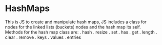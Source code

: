 # HashMaps

This is JS to create and manipulate hash maps, JS includes a class for nodes for the linked lists (buckets) nodes and the hash map its self.
Methods for the hash map class are:
. hash
. resize
. set
. has
. get
. length
. clear
. remove
. keys
. values
. entries
